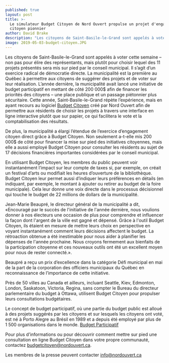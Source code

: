 ```yaml
---
published: true
layout: post
title: >-
  Le simulateur Budget Citoyen de Nord Ouvert propulse un projet d'engagement
  citoyen pionnier
author: David Brake
description: "Les citoyens de Saint-Basile-le-Grand sont appelés à voter cette semaine — non pas pour élire des représentants, mais plutôt pour choisir lequel des 11\_projets présentés sera mis sur pied par le conseil municipal. Il s’agit d’un exercice radical de démocratie directe. Cette municipalité est la première au Québec à permettre aux citoyens de suggérer des projets et de voter directement pour déterminer lequel sera financé."
image: 2019-05-03-budget-citoyen.JPG
---
```



Les citoyens de Saint-Basile-le-Grand sont appelés à voter cette semaine – non pas pour élire des représentants, mais plutôt pour choisir lequel des 11 projets présentés sera mis sur pied par le conseil municipal. Il s’agit d’un exercice radical de démocratie directe. La municipalité est la première au Québec à permettre aux citoyens de suggérer des projets et de voter sur leur réalisation. L’année dernière, la municipalité avait lancé une initiative de budget participatif en mettant de côté 200 000$ afin de financer les priorités des citoyens – une place publique et un passage piétonnier plus sécuritaire. Cette année, Saint-Basile-le-Grand répète l’expérience, mais en ayant recours au logiciel [Budget Citoyen](http://www.budgetcitoyen.com) créé par Nord Ouvert afin de permettre aux résidents de choisir les projets à travers une interface en ligne interactive plutôt que sur papier, ce qui facilitera le vote et la comptabilisation des résultats.

De plus, la municipalité a élargi l’étendue de l’exercice d’engagement citoyen direct grâce à Budget Citoyen. Non seulement a-t-elle mis 200 000$ de côté pour financer la mise sur pied des initiatives citoyennes, mais elle a aussi employé Budget Citoyen pour consulter les résidents au sujet de 17 décisions financières importantes considérées par le conseil municipal.

En utilisant Budget Citoyen, les membres du public peuvent voir instantanément l’impact sur leur compte de taxes si, par exemple, on créait un festival d’arts ou modifiait les heures d’ouverture de la bibliothèque. Budget Citoyen leur permet aussi d’indiquer leurs préférences en détails (en indiquant, par exemple, le montant à ajouter ou retirer au budget de la foire municipale). Cela leur donne une voix directe dans le processus décisionnel qui touche le budget de 22 millions de dollars de la municipalité.

Jean-Marie Beaupré, le directeur général de la municipalité a dit, «Encouragé par le succès de l'initiative de l'année dernière, nous voulions donner à nos électeurs une occasion de plus pour comprendre et influencer la façon dont l'argent de la ville est gagné et dépensé. Grâce à l'outil Budget Citoyen, ils étaient en mesure de mettre leurs choix en perspective en voyant instantanément comment leurs décisions affectent le budget. La rétroaction obtenue a été inestimable pour nous aider à planifier les dépenses de l'année prochaine. Nous croyons fermement aux bienfaits de la participation citoyenne et ces nouveaux outils ont été un excellent moyen pour nous de rester connecté.».

Beaupré a reçu un prix d’excellence dans la catégorie Défi municipal en mai de la part de la corporation des officiers municipaux du Québec en reconnaissance de l’importance de cette initiative.

Près de 50 villes au Canada et ailleurs, incluant Seattle, Kiev, Edmonton, London, Saskatoon, Victoria, Regina, sans compter le Bureau du directeur parlementaire du budget à Ottawa, utilisent Budget Citoyen pour propulser leurs consultations budgétaires.

Le concept de budget participatif, où une partie du budget public est alloué à des projets suggérés par les citoyens et sur lesquels les citoyens ont voté, est né à Porto Alegre au Brésil en 1989 et a depuis été employé par plus de 1 500 organisations dans le monde. [Budget Participatif](http://www.participatorybudgeting.org/about-participatory-budgeting/where-has-it-worked/)

Pour plus d’informations ou pour découvrir comment mettre sur pied une consultation en ligne Budget Citoyen dans votre propre communauté, contactez budgetcitoyen@nordouvert.ca.

Les membres de la presse peuvent contacter info@nordouvert.ca
